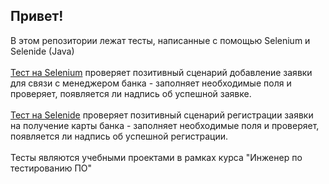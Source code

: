 ## Привет!
В этом репозитории лежат тесты, написанные с помощью Selenium и Selenide (Java) <br><br>
[Тест на Selenium](https://github.com/xeniasoldatovaQA/selenide_practices/blob/main/src/test/java/ru/firsttest/CallbackTest.java) проверяет позитивный сценарий добавление заявки для связи с менеджером банка - заполняет необходимые поля и проверяет, появляется ли надпись об успешной заявке.<br><br>
[Тест на Selenide](https://github.com/xeniasoldatovaQA/selenide_practices/blob/main/src/test/java/ru/firsttest/CardWithDeliveryTest.java) проверяет позитивный сценарий регистрации заявки на получение карты банка - заполняет необходимые поля и проверяет, появляется ли надпись об успешной регистрации. <br><br>
Тесты являются учебными проектами в рамках курса "Инженер по тестированию ПО"
